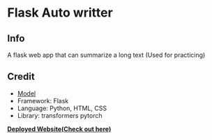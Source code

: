 # Flask Auto writter
## Info
A flask web app that can summarize a long text (Used for practicing)
## Credit
- [Model](https://huggingface.co/distilgpt2)
- Framework: Flask
- Language: Python, HTML, CSS
- Library: transformers pytorch 

**[Deployed Website(Check out here)](https://writter.jacky.life)**
